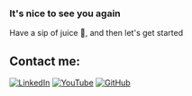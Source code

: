 ### It's nice to see you again 
Have a sip of juice 🧃, and then let's get started 
## Contact me:

[![LinkedIn](https://img.shields.io/badge/-LinkedIn-blue?style=flat&logo=linkedin&logoColor=white)](https://www.linkedin.com/in/long-nguyen-hai-07926b27b//)
[![YouTube](https://img.shields.io/badge/-YouTube-red?style=flat&logo=youtube&logoColor=white)](https://www.youtube.com/@samefrequency-it)
[![GitHub](https://img.shields.io/badge/-GitHub-black?style=flat&logo=github&logoColor=white)](https://github.com/nguyenlong-github/)



